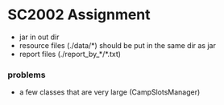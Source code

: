 # SC2002 Assignment

- jar in out dir
- resource files (./data/*) should be put in the same dir as jar
- report files (./report_by_\*/*.txt)

### problems
- a few classes that are very large (CampSlotsManager)
